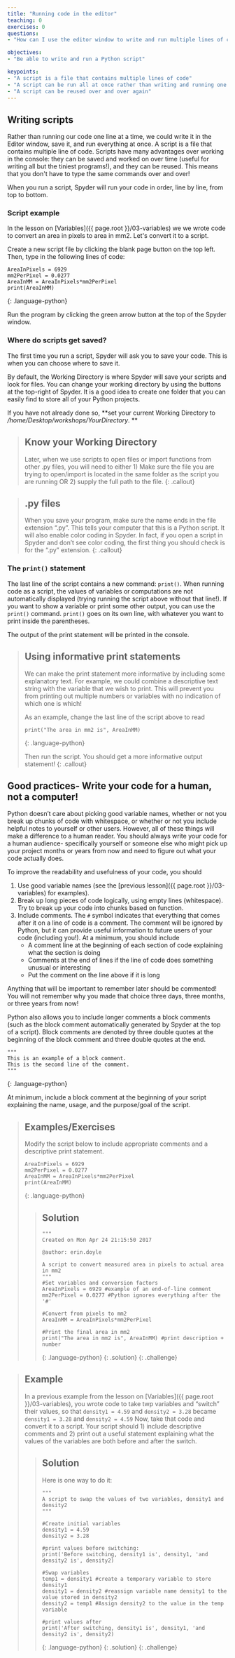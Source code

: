 ```yaml
---
title: "Running code in the editor"
teaching: 0
exercises: 0
questions:
- "How can I use the editor window to write and run multiple lines of code at once?"

objectives:
- "Be able to write and run a Python script"

keypoints:
- "A script is a file that contains multiple lines of code"
- "A script can be run all at once rather than writing and running one line at a time"
- "A script can be reused over and over again"
---
```


## Writing scripts

Rather than running our code one line at a time, we could write it in the Editor window, save it, and run everything at once.
A script is a file that contains multiple line of code.  Scripts have many advantages over working in the console: they can be 
saved and worked on over time (useful for writing all but the tiniest programs!), and they can be reused.  This means that you
don't have to type the same commands over and over!

When you run a script, Spyder will run your code in order, line by line, from top to bottom.

### Script example
In the lesson on [Variables]({{ page.root }}/03-variables) we we wrote code to convert an area in pixels to area in mm2.  Let's convert it to a script.

Create a new script file by clicking the blank page button on the top left.  Then, type in the following lines of code:

~~~
AreaInPixels = 6929
mm2PerPixel = 0.0277
AreaInMM = AreaInPixels*mm2PerPixel
print(AreaInMM)
~~~ 
{: .language-python}

Run the program by clicking the green arrow button at the top of the Spyder window.

### Where do scripts get saved?

The first time you run a script, Spyder will ask you to save your code.  This is when you can choose where to save it.

By default, the Working Directory is where Spyder will save your scripts and look for files.  You can change your working
directory by using the buttons at the top-right of Spyder.  It is a good idea to create one folder that you can easily find to
store all of your Python projects.

If you have not already done so, **set your current Working Directory to */home/Desktop/workshops/YourDirectory*. **

> ## Know your Working Directory
> Later, when we use scripts to open files or import functions from other .py files, you will need to either 1) Make sure the 
> file you are trying to open/import is located in the same folder as the script you are running OR 2) supply the full path to
> the file.
{: .callout}

> ## .py files
> When you save your program, make sure the name ends in the file extension “.py”.  This tells  your computer that this is a 
> Python script.  It will also enable color coding in Spyder.  In fact, if you open a script in Spyder and don’t see color 
> coding, the first thing you should check is for the “.py” extension.
{: .callout}

### The `print()` statement
The last line of the script contains a new command: `print()`.  When running code as a script, the values of variables or 
computations are not automatically displayed (trying running the script above without that line!).  If you want to show a 
variable or print some other output, you can use the `print()` command.  `print()` goes on its own line, with whatever 
you want to print inside the parentheses.

The output of the print statement will be printed in the console.

> ## Using informative print statements
> We can make the print statement more informative by including some explanatory text.  For example, we could combine a 
> descriptive text string with the variable that we wish to print.  This will prevent you from printing out multiple numbers or 
> variables with no indication of which one is which!
>
> As an example, change the last line of the script above to read
> ~~~
> print("The area in mm2 is", AreaInMM)
> ~~~
> {: .language-python}
>
> Then run the script.  You should get a more informative output statement!
{: .callout}

## Good practices- Write your code for a human, not a computer!

Python doesn’t care about picking good variable names, whether or not you break up chunks of code with whitespace, or whether or 
not you include helpful notes to yourself or other users.  However, all of these things will make a difference to a human 
reader.  You should always write your code for a human audience- specifically yourself or someone else who might pick up your 
project months or years from now and need to figure out what your code actually does.

To improve the readability and usefulness of your code, you should
1. Use good variable names (see the [previous lesson]({{ page.root }}/03-variables) for examples).
2. Break up long pieces of code logically, using empty lines (whitespace).  Try to break up your code into chunks based on 
function.
3. Include comments.  The `#` symbol indicates that everything that comes after it on a line of code is a comment.  The 
comment will be ignored by Python, but it can provide useful information to future users of your code (including you!).  At a 
minimum, you should include
    * A comment line at the beginning of each section of code explaining what the section is doing
    * Comments at the end of lines if the line of code does something unusual or interesting
    * Put the comment on the line above if it is long

Anything that will be important to remember later should be commented!  You will not remember why you made that choice three 
days, three months, or three years from now!

Python also allows you to include longer comments a block comments (such as the block comment automatically generated by Spyder 
at the top of a script).  Block comments are denoted by three double quotes at the beginning of the block comment and three 
double quotes at the end. 

~~~
"""
This is an example of a block comment.
This is the second line of the comment.
"""
~~~
{: .language-python}

At minimum, include a block comment at the beginning of your script explaining the name, usage, and the purpose/goal of the 
script.

> ## Examples/Exercises
> Modify the script below to include appropriate comments and a descriptive print statement.
> ~~~ 
> AreaInPixels = 6929
> mm2PerPixel = 0.0277
> AreaInMM = AreaInPixels*mm2PerPixel
> print(AreaInMM)
> ~~~
> {: .language-python}
> > ## Solution
> > ~~~
> > """
> > Created on Mon Apr 24 21:15:50 2017
> > 
> > @author: erin.doyle
> > 
> > A script to convert measured area in pixels to actual area in mm2
> > """
> > #Set variables and conversion factors
> > AreaInPixels = 6929 #example of an end-of-line comment
> > mm2PerPixel = 0.0277 #Python ignores everything after the '#'
> > 
> > #Convert from pixels to mm2
> > AreaInMM = AreaInPixels*mm2PerPixel
> > 
> > #Print the final area in mm2
> > print("The area in mm2 is", AreaInMM) #print description + number
> > ~~~
> > {: .language-python}
> {: .solution}
{: .challenge}

> ## Example
> In a previous example from the lesson on [Variables]({{ page.root }}/03-variables), you wrote code to take twp variables and 
> “switch” their values, so that 
> `density1 = 4.59` and `density2 = 3.28`
> became
> `density1 = 3.28` and `density2 = 4.59`
> Now, take that code and convert it to a script.  Your script should 1) include descriptive comments and 2) print out 
> a useful statement explaining what the values of the variables are both before and after the switch.
> > ## Solution
> > Here is one way to do it:
> > ~~~
> > """
> > A script to swap the values of two variables, density1 and density2
> > """
> > 
> > #Create initial variables
> > density1 = 4.59
> > density2 = 3.28
> > 
> > #print values before switching:
> > print('Before switching, density1 is', density1, 'and density2 is', density2) 
> >
> > #Swap variables
> > temp1 = density1 #create a temporary variable to store density1
> > density1 = density2 #reassign variable name density1 to the value stored in density2
> > density2 = temp1 #Assign density2 to the value in the temp variable
> > 
> > #print values after
> > print('After switching, density1 is', density1, 'and density2 is', density2)
> > ~~~
> > {: .language-python}
> {: .solution}
{: .challenge}
